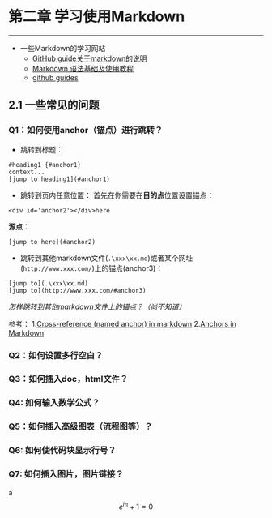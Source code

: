 # 第二章 学习使用Markdown
---
- 一些Markdown的学习网站
  - [GitHub guide关于markdown的说明](https://guides.github.com/features/mastering-markdown/)
  - [Markdown 语法基础及使用教程](http://col.dog/2015/11/22/Markdown-Syntax/)
  - [github guides](https://guides.github.com/features/mastering-markdown/)

## 2.1 一些常见的问题

### Q1：如何使用anchor（锚点）进行跳转？
* 跳转到标题：
```
#heading1 {#anchor1}
context...
[jump to heading1](#anchor1)
```
* 跳转到页内任意位置：
首先在你需要在**目的点**位置设置锚点：
```
<div id='anchor2'></div>here
```
**源点**：
```
[jump to here](#anchor2)
```
* 跳转到其他markdown文件(`.\xxx\xx.md`)或者某个网址(`http://www.xxx.com/`)上的锚点(anchor3)：
```
[jump to](.\xxx\xx.md)
[jump to](http://www.xxx.com/#anchor3)
```
*怎样跳转到其他markdown文件上的锚点？（尚不知道）*


参考：
1.[Cross-reference (named anchor) in markdown](https://stackoverflow.com/questions/5319754/cross-reference-named-anchor-in-markdown/17028463#17028463)
2.[Anchors in Markdown](https://gist.github.com/asabaylus/3071099#anchors-in-markdown)


### Q2：如何设置多行空白？
### Q3：如何插入doc，html文件？
### Q4: 如何输入数学公式？
### Q5：如何插入高级图表（流程图等）？
### Q6: 如何使代码块显示行号？
### Q7: 如何插入图片，图片链接？

a
$$
e^{i\pi}+1=0
$$
